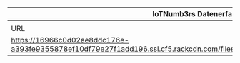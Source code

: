 |IoTNumb3rs Datenerfassung|||||||||||
| ---- | ---- | ---- | ---- | ---- | ---- | ---- | ---- | ---- | ---- | ---- |
||||||||||||
|URL|home_url|filename|device_class|device_count|market_class|market_volume|prognosis_year|publication_year|authorship_class|Dropbox folder|
|https://16966c0d02ae8ddc176e-a393fe9355878ef10df79e27f1add196.ssl.cf5.rackcdn.com/files/infographic/M2M_IoT_Infographic_V1c_oaa.jpg|https://solutionslab.vzw.com/infographic/infographic-the-internet-of-things-explained|file4_M2M_IoT_Infographic_V1c_oaa.jpg||||||||Pattoho/20181107-2100|
